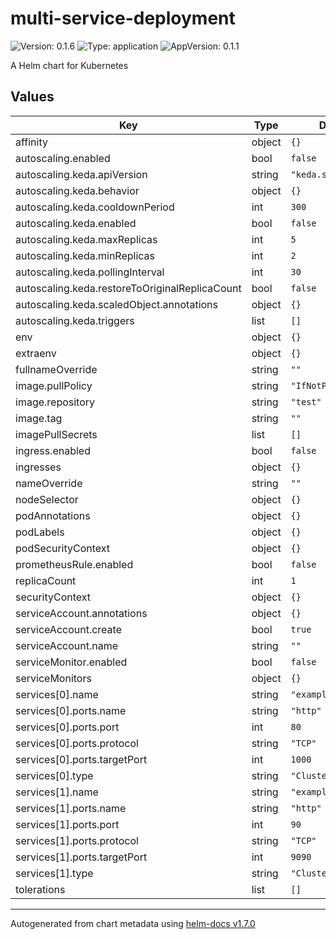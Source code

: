 # multi-service-deployment

![Version: 0.1.6](https://img.shields.io/badge/Version-0.1.6-informational?style=flat-square) ![Type: application](https://img.shields.io/badge/Type-application-informational?style=flat-square) ![AppVersion: 0.1.1](https://img.shields.io/badge/AppVersion-0.1.1-informational?style=flat-square)

A Helm chart for Kubernetes

## Values

| Key | Type | Default | Description |
|-----|------|---------|-------------|
| affinity | object | `{}` |  |
| autoscaling.enabled | bool | `false` |  |
| autoscaling.keda.apiVersion | string | `"keda.sh/v1alpha1"` |  |
| autoscaling.keda.behavior | object | `{}` |  |
| autoscaling.keda.cooldownPeriod | int | `300` |  |
| autoscaling.keda.enabled | bool | `false` |  |
| autoscaling.keda.maxReplicas | int | `5` |  |
| autoscaling.keda.minReplicas | int | `2` |  |
| autoscaling.keda.pollingInterval | int | `30` |  |
| autoscaling.keda.restoreToOriginalReplicaCount | bool | `false` |  |
| autoscaling.keda.scaledObject.annotations | object | `{}` |  |
| autoscaling.keda.triggers | list | `[]` |  |
| env | object | `{}` |  |
| extraenv | object | `{}` |  |
| fullnameOverride | string | `""` |  |
| image.pullPolicy | string | `"IfNotPresent"` |  |
| image.repository | string | `"test"` |  |
| image.tag | string | `""` |  |
| imagePullSecrets | list | `[]` |  |
| ingress.enabled | bool | `false` |  |
| ingresses | object | `{}` |  |
| nameOverride | string | `""` |  |
| nodeSelector | object | `{}` |  |
| podAnnotations | object | `{}` |  |
| podLabels | object | `{}` |  |
| podSecurityContext | object | `{}` |  |
| prometheusRule.enabled | bool | `false` |  |
| replicaCount | int | `1` |  |
| securityContext | object | `{}` |  |
| serviceAccount.annotations | object | `{}` |  |
| serviceAccount.create | bool | `true` |  |
| serviceAccount.name | string | `""` |  |
| serviceMonitor.enabled | bool | `false` |  |
| serviceMonitors | object | `{}` |  |
| services[0].name | string | `"example1"` |  |
| services[0].ports.name | string | `"http"` |  |
| services[0].ports.port | int | `80` |  |
| services[0].ports.protocol | string | `"TCP"` |  |
| services[0].ports.targetPort | int | `1000` |  |
| services[0].type | string | `"ClusterIP"` |  |
| services[1].name | string | `"example2"` |  |
| services[1].ports.name | string | `"http"` |  |
| services[1].ports.port | int | `90` |  |
| services[1].ports.protocol | string | `"TCP"` |  |
| services[1].ports.targetPort | int | `9090` |  |
| services[1].type | string | `"ClusterIP"` |  |
| tolerations | list | `[]` |  |

----------------------------------------------
Autogenerated from chart metadata using [helm-docs v1.7.0](https://github.com/norwoodj/helm-docs/releases/v1.7.0)
